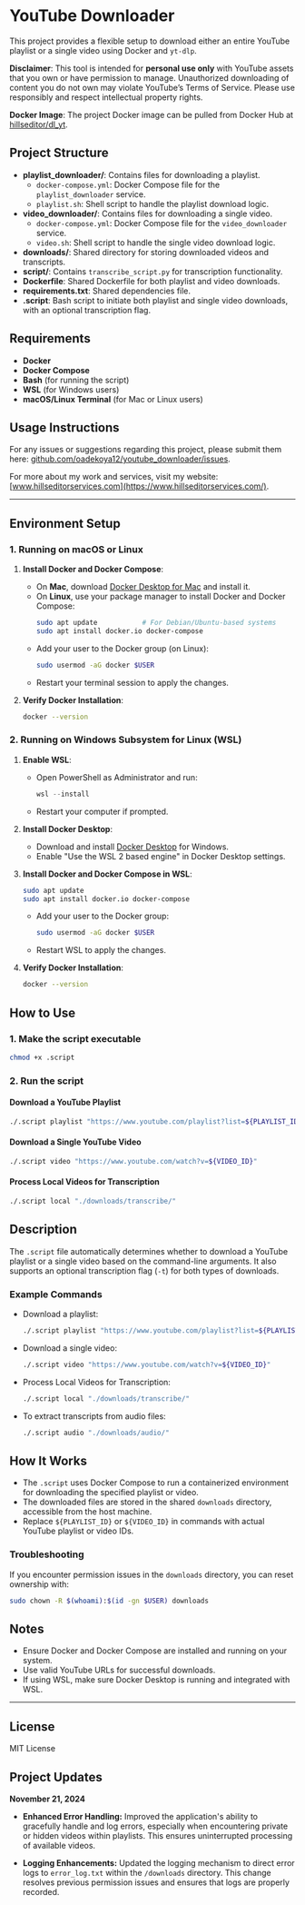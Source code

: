 
# YouTube Downloader

This project provides a flexible setup to download either an entire YouTube playlist or a single video using Docker and `yt-dlp`.

**Disclaimer**: This tool is intended for **personal use only** with YouTube assets that you own or have permission to manage. Unauthorized downloading of content you do not own may violate YouTube’s Terms of Service. Please use responsibly and respect intellectual property rights.

**Docker Image**: The project Docker image can be pulled from Docker Hub at [hillseditor/dl_yt](https://hub.docker.com/r/hillseditor/dl_yt).

## Project Structure

- **playlist_downloader/**: Contains files for downloading a playlist.
  - `docker-compose.yml`: Docker Compose file for the `playlist_downloader` service.
  - `playlist.sh`: Shell script to handle the playlist download logic.
- **video_downloader/**: Contains files for downloading a single video.
  - `docker-compose.yml`: Docker Compose file for the `video_downloader` service.
  - `video.sh`: Shell script to handle the single video download logic.
- **downloads/**: Shared directory for storing downloaded videos and transcripts.
- **script/**: Contains `transcribe_script.py` for transcription functionality.
- **Dockerfile**: Shared Dockerfile for both playlist and video downloads.
- **requirements.txt**: Shared dependencies file.
- **.script**: Bash script to initiate both playlist and single video downloads, with an optional transcription flag.

## Requirements

- **Docker**
- **Docker Compose**
- **Bash** (for running the script)
- **WSL** (for Windows users)
- **macOS/Linux Terminal** (for Mac or Linux users)

## Usage Instructions

For any issues or suggestions regarding this project, please submit them here: [github.com/oadekoya12/youtube_downloader/issues](https://github.com/oadekoya12/youtube_downloader/issues).

For more about my work and services, visit my website: [www.hillseditorservices.com](https://www.hillseditorservices.com/).

---

## Environment Setup

### 1. Running on macOS or Linux

1. **Install Docker and Docker Compose**:
   - On **Mac**, download [Docker Desktop for Mac](https://www.docker.com/products/docker-desktop) and install it.
   - On **Linux**, use your package manager to install Docker and Docker Compose:
     ```bash
     sudo apt update           # For Debian/Ubuntu-based systems
     sudo apt install docker.io docker-compose
     ```
   - Add your user to the Docker group (on Linux):
     ```bash
     sudo usermod -aG docker $USER
     ```
   - Restart your terminal session to apply the changes.

2. **Verify Docker Installation**:
   ```bash
   docker --version
   ```

### 2. Running on Windows Subsystem for Linux (WSL)

1. **Enable WSL**:
   - Open PowerShell as Administrator and run:
     ```powershell
     wsl --install
     ```
   - Restart your computer if prompted.

2. **Install Docker Desktop**:
   - Download and install [Docker Desktop](https://www.docker.com/products/docker-desktop) for Windows.
   - Enable "Use the WSL 2 based engine" in Docker Desktop settings.

3. **Install Docker and Docker Compose in WSL**:
   ```bash
   sudo apt update
   sudo apt install docker.io docker-compose
   ```
   - Add your user to the Docker group:
     ```bash
     sudo usermod -aG docker $USER
     ```
   - Restart WSL to apply the changes.

4. **Verify Docker Installation**:
   ```bash
   docker --version
   ```

## How to Use

### 1. Make the script executable
```bash
chmod +x .script
```

### 2. Run the script

#### Download a YouTube Playlist
```bash
./.script playlist "https://www.youtube.com/playlist?list=${PLAYLIST_ID}"
```

#### Download a Single YouTube Video
```bash
./.script video "https://www.youtube.com/watch?v=${VIDEO_ID}"
```

#### Process Local Videos for Transcription
```bash
./.script local "./downloads/transcribe/"
```

## Description
The `.script` file automatically determines whether to download a YouTube playlist or a single video based on the command-line arguments. It also supports an optional transcription flag (`-t`) for both types of downloads.

### Example Commands
  - Download a playlist:
    ```bash
    ./.script playlist "https://www.youtube.com/playlist?list=${PLAYLIST_ID}"
    ```
  - Download a single video:
    ```bash
    ./.script video "https://www.youtube.com/watch?v=${VIDEO_ID}"
    ```
  - Process Local Videos for Transcription:
    ```bash
    ./.script local "./downloads/transcribe/"
    ```
  - To extract transcripts from audio files:
    ```bash
    ./.script audio "./downloads/audio/"
    ```
## How It Works

- The `.script` uses Docker Compose to run a containerized environment for downloading the specified playlist or video.
- The downloaded files are stored in the shared `downloads` directory, accessible from the host machine.
- Replace `${PLAYLIST_ID}` or `${VIDEO_ID}` in commands with actual YouTube playlist or video IDs.

### Troubleshooting

If you encounter permission issues in the `downloads` directory, you can reset ownership with:
```bash
sudo chown -R $(whoami):$(id -gn $USER) downloads
```

## Notes

- Ensure Docker and Docker Compose are installed and running on your system.
- Use valid YouTube URLs for successful downloads.
- If using WSL, make sure Docker Desktop is running and integrated with WSL.

---

## License

MIT License

## Project Updates

**November 21, 2024**

- **Enhanced Error Handling:** Improved the application's ability to gracefully handle and log errors, especially when encountering private or hidden videos within playlists. This ensures uninterrupted processing of available videos.

- **Logging Enhancements:** Updated the logging mechanism to direct error logs to `error_log.txt` within the `/downloads` directory. This change resolves previous permission issues and ensures that logs are properly recorded.

